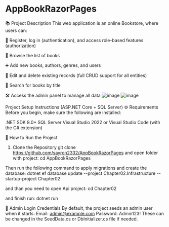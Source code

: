 # AppBookRazorPages
📚 Project Description 
This web application is an online Bookstore, where users can:

🔐 Register, log in (authentication), and access role-based features (authorization)

📖 Browse the list of books

➕ Add new books, authors, genres, and users

📝 Edit and delete existing records (full CRUD support for all entities)

🔎 Search for books by title

🛠 Access the admin panel to manage all data
![image](https://github.com/user-attachments/assets/6a2e3ba5-039b-4701-949b-e0fd85499186)
![image](https://github.com/user-attachments/assets/6aec5d1f-3409-4b9f-8055-7a30242c0ca8)


Project Setup Instructions (ASP.NET Core + SQL Server)
⚙️ Requirements
Before you begin, make sure the following are installed:

.NET SDK 8.0+
SQL Server
Visual Studio 2022 or Visual Studio Code (with the C# extension)

🔧 How to Run the Project
1. Clone the Repository
git clone https://github.com/sayron2332/AppBookRazorPages
and open folder with project: cd AppBookRazorPages


Then run the following command to apply migrations and create the database:
dotnet ef database update --project Chapter02.Infrastructure --startup-project Chapter02

and than you need to open Api project: cd Chapter02

and finish run: dotnet run

🔑 Admin Login Credentials
By default, the project seeds an admin user when it starts:
Email: admin@example.com
Password: Admin123!
These can be changed in the SeedData.cs or DbInitializer.cs file if needed.
